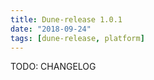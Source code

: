 ```yaml
---
title: Dune-release 1.0.1
date: "2018-09-24"
tags: [dune-release, platform]
---
```


TODO: CHANGELOG
